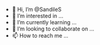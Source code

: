 - 👋 Hi, I’m @SandileS
- 👀 I’m interested in ...
- 🌱 I’m currently learning ...
- 💞️ I’m looking to collaborate on ...
- 📫 How to reach me ...

<!---
SandileS/SandileS is a ✨ special ✨ repository because its `README.md` (this file) appears on your GitHub profile.
You can click the Preview link to take a look at your changes.
--->
